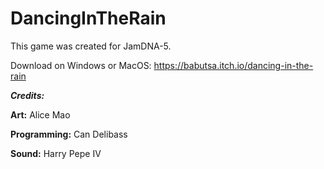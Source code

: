 # DancingInTheRain

This game was created for JamDNA-5.

Download on Windows or MacOS: https://babutsa.itch.io/dancing-in-the-rain

***Credits:***

**Art:** Alice Mao

**Programming:** Can Delibass

**Sound:** Harry Pepe IV
